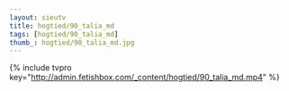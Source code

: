 ```yaml
--- 
layout: sieutv
title: hogtied/90_talia_md
tags: [hogtied/90_talia_md]
thumb_: hogtied/90_talia_md.jpg
---
```

{% include tvpro key="http://admin.fetishbox.com/_content/hogtied/90_talia_md.mp4" %} 
